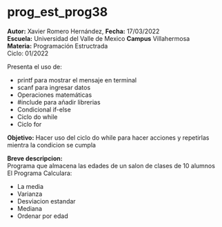 # prog_est_prog38
<p><b>Autor:</b> Xavier Romero Hernández, <b>Fecha:</b> 17/03/2022 <br>
  <b>Escuela:</b> Universidad del Valle de Mexico <b>Campus</b> Villahermosa<br>
  <b>Materia:</b> Programación Estructrada<br>
Ciclo: 01/2022</p>

<p>
Presenta el uso de:
  <ul>
    <li>printf para mostrar el mensaje en terminal</li>
    <li>scanf para ingresar datos</li>
    <li>Operaciones matemáticas</li>
    <li>#include para añadir librerias</li>
    <li>Condicional if-else</li>
    <li>Ciclo do while</li>
    <li>Ciclo for</li>
  </ul>
</p>

<b>Objetivo:</b> Hacer uso del ciclo do while para hacer acciones y repetirlas mientra la condicion se cumpla

<p><b>Breve descripcion:</b><br>
Programa que almacena las edades de un salon de clases de 10 alumnos<br>
El Programa Calculara:
  <ul>
    <li>La media</li>
    <li>Varianza</li>
    <li>Desviacion estandar</li>
    <li>Mediana</li>
    <li>Ordenar por edad</li>
  </ul>
</p>
